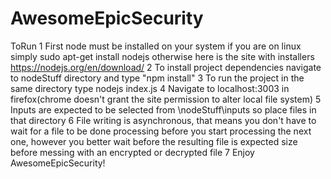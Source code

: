 # AwesomeEpicSecurity
ToRun
1 First node must be installed on your system if you are on linux simply sudo apt-get install nodejs
otherwise here is the site with installers https://nodejs.org/en/download/
2 To install project dependencies navigate to nodeStuff directory and type "npm install"
3 To run the project in the same directory type nodejs index.js
4 Navigate to localhost:3003 in firefox(chrome doesn't grant the site permission to alter local file system)
5 Inputs are expected to be selected from  \nodeStuff\inputs so place files in that directory
6 File writing is asynchronous, that means you don't have to wait for a file to be done processing before you
  start processing the next one, however you better wait before the resulting file is expected size before messing with
  an encrypted or decrypted file
7 Enjoy AwesomeEpicSecurity!